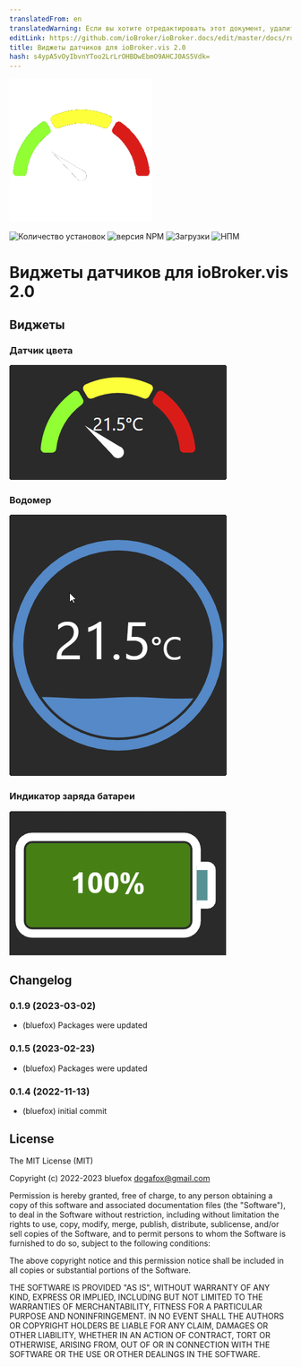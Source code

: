 ```yaml
---
translatedFrom: en
translatedWarning: Если вы хотите отредактировать этот документ, удалите поле «translationFrom», в противном случае этот документ будет снова автоматически переведен
editLink: https://github.com/ioBroker/ioBroker.docs/edit/master/docs/ru/adapterref/iobroker.vis-2-widgets-gauges/README.md
title: Виджеты датчиков для ioBroker.vis 2.0
hash: s4ypA5vOyIbvnYToo2LrLrOHBDwEbmO9AHCJ0AS5Vdk=
---
```

![Логотип](../../../en/adapterref/iobroker.vis-2-widgets-gauges/admin/vis-2-widgets-gauges.png)

![Количество установок](http://iobroker.live/badges/vis-2-widgets-gauges-stable.svg)
![версия NPM](http://img.shields.io/npm/v/iobroker.vis-2-widgets-gauges.svg)
![Загрузки](https://img.shields.io/npm/dm/iobroker.vis-2-widgets-gauges.svg)
![НПМ](https://nodei.co/npm/iobroker.vis-2-widgets-gauges.png?downloads=true)

# Виджеты датчиков для ioBroker.vis 2.0
## Виджеты
### Датчик цвета
![Датчик цвета](../../../en/adapterref/iobroker.vis-2-widgets-gauges/img/color-gauge.png)

### Водомер
![Водомер](../../../en/adapterref/iobroker.vis-2-widgets-gauges/img/water-gauge.png)

### Индикатор заряда батареи
![Индикатор батареи](../../../en/adapterref/iobroker.vis-2-widgets-gauges/img/battery-gauge.png)

<!-- Заполнитель для следующей версии (в начале строки):

### **В РАБОТЕ** -->

## Changelog
### 0.1.9 (2023-03-02)
* (bluefox) Packages were updated

### 0.1.5 (2023-02-23)
* (bluefox) Packages were updated

### 0.1.4 (2022-11-13)
* (bluefox) initial commit

## License
The MIT License (MIT)

Copyright (c) 2022-2023 bluefox <dogafox@gmail.com>

Permission is hereby granted, free of charge, to any person obtaining a copy
of this software and associated documentation files (the "Software"), to deal
in the Software without restriction, including without limitation the rights
to use, copy, modify, merge, publish, distribute, sublicense, and/or sell
copies of the Software, and to permit persons to whom the Software is
furnished to do so, subject to the following conditions:

The above copyright notice and this permission notice shall be included in
all copies or substantial portions of the Software.

THE SOFTWARE IS PROVIDED "AS IS", WITHOUT WARRANTY OF ANY KIND, EXPRESS OR
IMPLIED, INCLUDING BUT NOT LIMITED TO THE WARRANTIES OF MERCHANTABILITY,
FITNESS FOR A PARTICULAR PURPOSE AND NONINFRINGEMENT. IN NO EVENT SHALL THE
AUTHORS OR COPYRIGHT HOLDERS BE LIABLE FOR ANY CLAIM, DAMAGES OR OTHER
LIABILITY, WHETHER IN AN ACTION OF CONTRACT, TORT OR OTHERWISE, ARISING FROM,
OUT OF OR IN CONNECTION WITH THE SOFTWARE OR THE USE OR OTHER DEALINGS IN
THE SOFTWARE.
